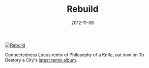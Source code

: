 ﻿---
title: Rebuild
date: 2012-11-06
tags: ['Releases']
---

[![Rebuild](/rm_ation/images/rebuild.jpg)](http://n5md.com/discography/204/Rebuild)

Connectedness Locus remix of Philosophy of a Knife, out now on To Destory a City's [latest remix album](http://n5md.com/discography/204/Rebuild).
